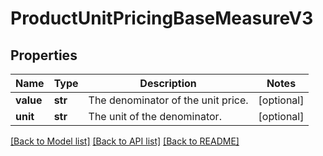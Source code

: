 # ProductUnitPricingBaseMeasureV3

## Properties
Name | Type | Description | Notes
------------ | ------------- | ------------- | -------------
**value** | **str** | The denominator of the unit price. | [optional] 
**unit** | **str** | The unit of the denominator. | [optional] 

[[Back to Model list]](../README.md#documentation-for-models) [[Back to API list]](../README.md#documentation-for-api-endpoints) [[Back to README]](../README.md)


